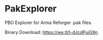 # PakExplorer
PBO Explorer for Arma Reforger .pak files. 

Binary Download: https://we.tl/t-dJcdPujG9n
